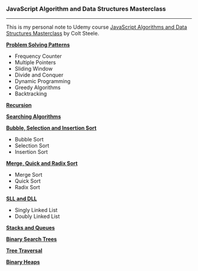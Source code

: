 ### JavaScript Algorithm and Data Structures Masterclass

---

This is my personal note to Udemy course [JavaScript Algorithms and Data Structures Masterclass](git@github.com:fentybit/dsa_js_coltsteele.git) by Colt Steele.

**[Problem Solving Patterns](01_problem_solving_patterns.js)**

- Frequency Counter
- Multiple Pointers
- Sliding Window
- Divide and Conquer
- Dynamic Programming
- Greedy Algorithms
- Backtracking

**[Recursion](02_recursion.js)**

**[Searching Algorithms](03_searching_algorithms.js)**

**[Bubble, Selection and Insertion Sort](04_bubble_selection_insertion_sort.js)**

- Bubble Sort
- Selection Sort
- Insertion Sort

**[Merge, Quick and Radix Sort](05_merge_quick_radix_sort.js)**

- Merge Sort
- Quick Sort
- Radix Sort

**[SLL and DLL](06_dsa_sll_dll.js)**

- Singly Linked List
- Doubly Linked List

**[Stacks and Queues](07_stacks_queues.js)**

**[Binary Search Trees](08_binary_search_trees.js)**

**[Tree Traversal](09_tree_traversal.js)**

**[Binary Heaps](10_binary_heaps.js)**
